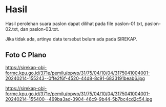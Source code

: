 # Hasil

Hasil perolehan suara paslon dapat dilihat pada file paslon-01.txt, paslon-02.txt, dan paslon-03.txt.

Jika tidak ada, artinya data tersebut belum ada pada SIREKAP.

## Foto C Plano

https://sirekap-obj-formc.kpu.go.id/371e/pemilu/ppwp/31/75/04/10/04/3175041004001-20240214-155243--0ffe2f6f-4520-44d8-8c91-6833191beab6.jpg

https://sirekap-obj-formc.kpu.go.id/371e/pemilu/ppwp/31/75/04/10/04/3175041004001-20240214-155400--469ba3ad-3904-46c9-9b44-5b7bc4cd2c54.jpg
